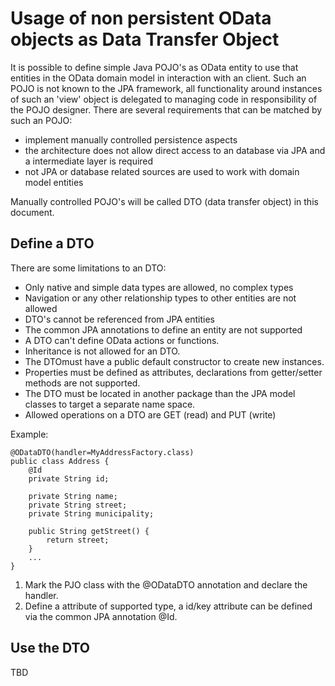 # Usage of non persistent OData objects as Data Transfer Object
It is possible to define simple Java POJO's as OData entity to use that entities in the OData domain model in interaction with an client. Such an POJO is not known to the JPA framework, all functionality around instances of such an 'view' object is delegated to managing code in responsibility of the POJO designer.
There are several requirements that can be matched by such an POJO:
* implement manually controlled persistence aspects
* the architecture does not allow direct access to an database via JPA and a intermediate layer is required
* not JPA or database related sources are used to work with domain model entities

Manually controlled POJO's will be called DTO (data transfer object) in this document.

## Define a DTO
There are some limitations to an DTO:
* Only native and simple data types are allowed, no complex types
* Navigation or any other relationship types to other entities are not allowed
* DTO's cannot be referenced from JPA entities
* The common JPA annotations to define an entity are not supported
* A DTO can't define OData actions or functions.
* Inheritance is not allowed for an DTO.
* The DTOmust have a public default constructor to create new instances.
* Properties must be defined as attributes, declarations from getter/setter methods are not supported.
* The DTO must be located in another package than the JPA model classes to target a separate name space.
* Allowed operations on a DTO are GET (read) and PUT (write)

Example:

```
@ODataDTO(handler=MyAddressFactory.class)
public class Address {
	@Id
	private String id;
	
	private String name;
	private String street;
	private String municipality;
	
	public String getStreet() {
		return street;
	}
	...
}

```

1. Mark the PJO class with the @ODataDTO annotation and declare the handler.
1. Define a attribute of supported type, a id/key attribute can be defined via the common JPA annotation @Id.

## Use the DTO
TBD